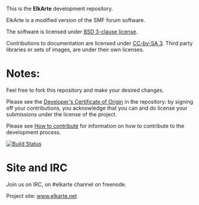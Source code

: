 This is the **ElkArte** development repository.


ElkArte is a modified version of the SMF forum software.

The software is licensed under [BSD 3-clause license](http://www.opensource.org/licenses/BSD-3-Clause).

Contributions to documentation are licensed under [CC-by-SA 3](http://creativecommons.org/licenses/by-sa/3.0). Third party libraries or sets of images, are under their own licenses.

Notes:
===
Feel free to fork this repository and make your desired changes.

Please see the [Developer's Certificate of Origin](https://github.com/elkarte/Elkarte/blob/master/DCO.txt) in the repository:
by signing off your contributions, you acknowledge that you can and do license your submissions under the license of the project.

Please see [How to contribute](https://github.com/elkarte/Elkarte/blob/master/CONTRIBUTING.md) for information on how to contribute to the development process.

[![Build Status](https://travis-ci.org/elkarte/Elkarte.png?branch=master)](https://travis-ci.org/elkarte/Elkarte)

Site and IRC
===
Join us on IRC, on #elkarte channel on freenode.

Project site: www.elkarte.net